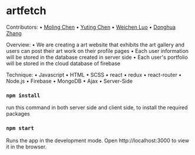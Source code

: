 # artfetch

Contributors:
• [Moling Chen](./team/molingchen.md)
• [Yuting Chen](./team/yutingchen.md)
• [Weichen Luo](./team/weichenluo.md)
• [Donghua Zhang](./team/donghuazhang.md)

Overview:
• We are creating a art website that exhibits the art gallery and users can post their art work on their profile pages
• Each user information will be stored in the database created in server side
• Each user's portfolio will be stored in the cloud database of firebase

Technique:
• Javascript
• HTML
• SCSS
• react
• redux
• react-router
• Node.js
• Firebase
• MongoDB
• Ajax
• Server-Side

### `npm install`
run this command in both server side and client side, to install the required packages

### `npm start`
Runs the app in the development mode.
Open http://localhost:3000 to view it in the browser.
